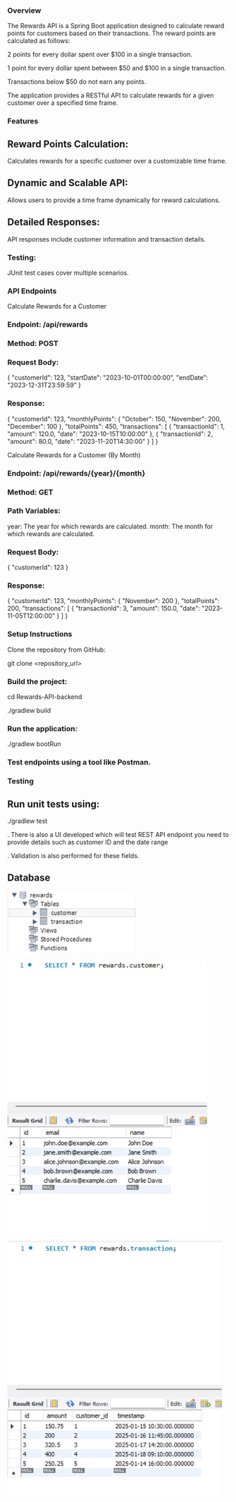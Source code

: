 ### Overview

The Rewards API is a Spring Boot application designed to calculate reward points for customers based on their transactions. The reward points are calculated as follows:

2 points for every dollar spent over $100 in a single transaction.

1 point for every dollar spent between $50 and $100 in a single transaction.

Transactions below $50 do not earn any points.

The application provides a RESTful API to calculate rewards for a given customer over a specified time frame.


### Features

## Reward Points Calculation:

Calculates rewards for a specific customer over a customizable time frame.

## Dynamic and Scalable API:

Allows users to provide a time frame dynamically for reward calculations.

## Detailed Responses:

API responses include customer information and transaction details.

### Testing:

JUnit test cases cover multiple scenarios.


### API Endpoints

Calculate Rewards for a Customer

### Endpoint: /api/rewards

### Method: POST

### Request Body:

{
  "customerId": 123,
  "startDate": "2023-10-01T00:00:00",
  "endDate": "2023-12-31T23:59:59"
}

### Response:

{
  "customerId": 123,
  "monthlyPoints": {
    "October": 150,
    "November": 200,
    "December": 100
  },
  "totalPoints": 450,
  "transactions": [
    {
      "transactionId": 1,
      "amount": 120.0,
      "date": "2023-10-15T10:00:00"
    },
    {
      "transactionId": 2,
      "amount": 80.0,
      "date": "2023-11-20T14:30:00"
    }
  ]
}

Calculate Rewards for a Customer (By Month)

### Endpoint: /api/rewards/{year}/{month}
### Method: GET
### Path Variables:

year: The year for which rewards are calculated.
month: The month for which rewards are calculated.

### Request Body:

{
  "customerId": 123
}

### Response:

{
  "customerId": 123,
  "monthlyPoints": {
    "November": 200
  },
  "totalPoints": 200,
  "transactions": [
    {
      "transactionId": 3,
      "amount": 150.0,
      "date": "2023-11-05T12:00:00"
    }
  ]
}


### Setup Instructions

Clone the repository from GitHub:

git clone <repository_url>

### Build the project:

cd Rewards-API-backend

./gradlew build

### Run the application:

./gradlew bootRun

### Test endpoints using a tool like Postman.

### Testing

## Run unit tests using:

./gradlew test

. There is also a UI developed which will test REST API endpoint you need to provide details such as customer ID and the date range

. Validation is also performed for these fields.

## Database

![Database Schema Screenshot](./Rewards-API-backend/screenshots/db-image1.jpg)



![Customer Table](./Rewards-API-backend/screenshots/db-image2.jpg)




![Transactions Table](./Rewards-API-backend/screenshots/db-image3.jpg)